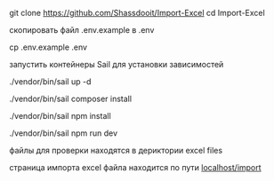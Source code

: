 git clone https://github.com/Shassdooit/Import-Excel
cd Import-Excel

скопировать файл .env.example в .env

cp .env.example .env

запустить контейнеры Sail для установки зависимостей

./vendor/bin/sail up -d

./vendor/bin/sail composer install

./vendor/bin/sail npm install

./vendor/bin/sail npm run dev

файлы для проверки находятся в дериктории excel files

страница импорта excel файла находится по пути [localhost/import](http://localhost/import)
